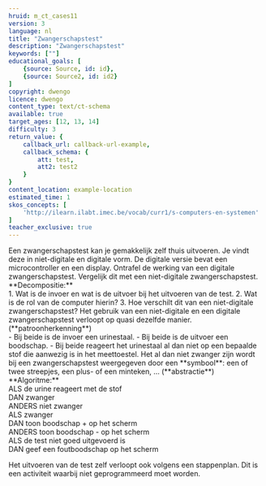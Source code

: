 ```yaml
---
hruid: m_ct_cases11
version: 3
language: nl
title: "Zwangerschapstest"
description: "Zwangerschapstest"
keywords: [""]
educational_goals: [
    {source: Source, id: id}, 
    {source: Source2, id: id2}
]
copyright: dwengo
licence: dwengo
content_type: text/ct-schema
available: true
target_ages: [12, 13, 14]
difficulty: 3
return_value: {
    callback_url: callback-url-example,
    callback_schema: {
        att: test,
        att2: test2
    }
}
content_location: example-location
estimated_time: 1
skos_concepts: [
    'http://ilearn.ilabt.imec.be/vocab/curr1/s-computers-en-systemen'
]
teacher_exclusive: true
---
```


<context>
Een zwangerschapstest kan je gemakkelijk zelf thuis uitvoeren. Je vindt deze in niet-digitale en digitale vorm. De digitale versie bevat een microcontroller en een display. Ontrafel de werking van een digitale zwangerschapstest. Vergelijk dit met een niet-digitale zwangerschapstest.  
</context>
<decomposition>
**Decompositie:**<br>
1. Wat is de invoer en wat is de uitvoer bij het uitvoeren van de test.
2. Wat is de rol van de computer hierin?
3. Hoe verschilt dit van een niet-digitale zwangerschapstest?
</decomposition>
<patternRecognition>
Het gebruik van een niet-digitale en een digitale zwangerschapstest verloopt op quasi dezelfde manier. (**patroonherkenning**)<br> 
- Bij beide is de invoer een urinestaal.
- Bij beide is de uitvoer een boodschap.
- Bij beide reageert het urinestaal al dan niet op een bepaalde stof die aanwezig is in het meettoestel.   
</patternRecognition>
<abstraction>
Het al dan niet zwanger zijn wordt bij een zwangerschapstest weergegeven door een **symbool**: een of twee streepjes, een plus- of een minteken, … (**abstractie**)
</abstraction>
<algorithms>
**Algoritme:**<br>
ALS de urine reageert met de stof <br>
   DAN zwanger<br>
   ANDERS niet zwanger<br>
ALS zwanger<br>
    DAN toon boodschap + op het scherm <br>
    ANDERS toon boodschap - op het scherm<br>
ALS de test niet goed uitgevoerd is<br>
    DAN geef een foutboodschap op het scherm
    
Het uitvoeren van de test zelf verloopt ook volgens een stappenplan. 
</algorithms>
<implementation>
Dit is een activiteit waarbij niet geprogrammeerd moet worden.
</implementation>

